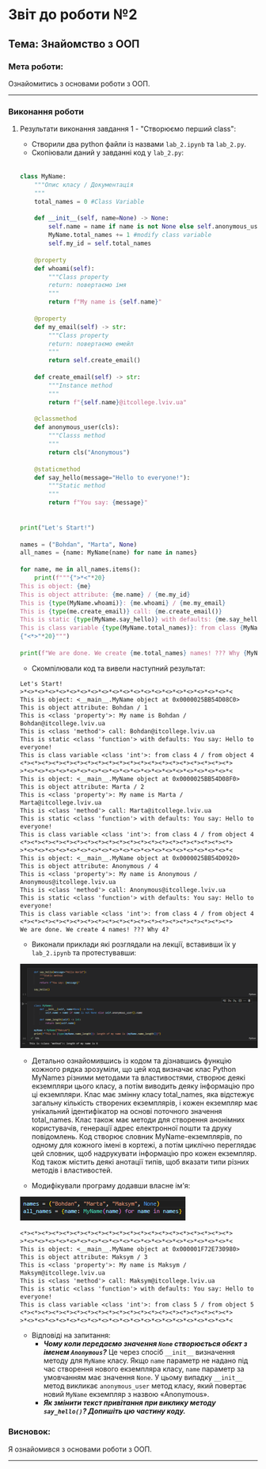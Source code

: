 # Звіт до роботи №2
## Тема: Знайомство з ООП
### Мета роботи: 
Ознайомитись з основами роботи з ООП.

---
### Виконання роботи
1. Результати виконання завдання 1 - "Створюємо перший class":
    - Створили два python файли із назвами `lab_2.ipynb` та `lab_2.py`.
    - Скопіювали даний у завданні код у `lab_2.py`:

    ```python
    
    class MyName:
        """Опис класу / Документація
        """
        total_names = 0 #Class Variable

        def __init__(self, name=None) -> None:
            self.name = name if name is not None else self.anonymous_user().name #Class attributes / Instance variables
            MyName.total_names += 1 #modify class variable
            self.my_id = self.total_names

        @property
        def whoami(self): 
            """Class property
            return: повертаємо імя 
            """
            return f"My name is {self.name}"
        
        @property
        def my_email(self) -> str:
            """Class property
            return: повертаємо емейл
            """
            return self.create_email()
        
        def create_email(self) -> str:
            """Instance method
            """
            return f"{self.name}@itcollege.lviv.ua"

        @classmethod
        def anonymous_user(cls):
            """Classs method
            """
            return cls("Anonymous")
        
        @staticmethod
        def say_hello(message="Hello to everyone!"):
            """Static method
            """
            return f"You say: {message}"


    print("Let's Start!")

    names = ("Bohdan", "Marta", None)
    all_names = {name: MyName(name) for name in names}

    for name, me in all_names.items():
        print(f"""{">*<"*20}
    This is object: {me} 
    This is object attribute: {me.name} / {me.my_id}
    This is {type(MyName.whoami)}: {me.whoami} / {me.my_email}
    This is {type(me.create_email)} call: {me.create_email()}
    This is static {type(MyName.say_hello)} with defaults: {me.say_hello()} 
    This is class variable {type(MyName.total_names)}: from class {MyName.total_names} / from object {me.total_names}
    {"<*>"*20}""")

    print(f"We are done. We create {me.total_names} names! ??? Why {MyName.total_names}?")
    ```

    - Скомпілювали код та вивели наступний результат:

    ```
    Let's Start!
    >*<>*<>*<>*<>*<>*<>*<>*<>*<>*<>*<>*<>*<>*<>*<>*<>*<>*<>*<>*<
    This is object: <__main__.MyName object at 0x0000025BB54D08C0> 
    This is object attribute: Bohdan / 1
    This is <class 'property'>: My name is Bohdan / Bohdan@itcollege.lviv.ua     
    This is <class 'method'> call: Bohdan@itcollege.lviv.ua
    This is static <class 'function'> with defaults: You say: Hello to everyone! 
    This is class variable <class 'int'>: from class 4 / from object 4
    <*><*><*><*><*><*><*><*><*><*><*><*><*><*><*><*><*><*><*><*>
    >*<>*<>*<>*<>*<>*<>*<>*<>*<>*<>*<>*<>*<>*<>*<>*<>*<>*<>*<>*<
    This is object: <__main__.MyName object at 0x0000025BB54D08F0> 
    This is object attribute: Marta / 2
    This is <class 'property'>: My name is Marta / Marta@itcollege.lviv.ua
    This is <class 'method'> call: Marta@itcollege.lviv.ua
    This is static <class 'function'> with defaults: You say: Hello to everyone!
    This is class variable <class 'int'>: from class 4 / from object 4
    <*><*><*><*><*><*><*><*><*><*><*><*><*><*><*><*><*><*><*><*>
    >*<>*<>*<>*<>*<>*<>*<>*<>*<>*<>*<>*<>*<>*<>*<>*<>*<>*<>*<>*<
    This is object: <__main__.MyName object at 0x0000025BB54D0920>
    This is object attribute: Anonymous / 4
    This is <class 'property'>: My name is Anonymous / Anonymous@itcollege.lviv.ua
    This is <class 'method'> call: Anonymous@itcollege.lviv.ua
    This is static <class 'function'> with defaults: You say: Hello to everyone!
    This is class variable <class 'int'>: from class 4 / from object 4
    <*><*><*><*><*><*><*><*><*><*><*><*><*><*><*><*><*><*><*><*>
    We are done. We create 4 names! ??? Why 4?
    ```

    - Виконали приклади які розглядали на лекції, вставивши їх у `lab_2.ipynb` та протестувавши:

    ![ipynb](images/ipynb.png "ipynb")

    - Детально ознайомившись із кодом та дізнавшись функцію кожного рядка зрозуміли, що цей код визначає клас Python MyNameз різними методами та властивостями, створює деякі екземпляри цього класу, а потім виводить деяку інформацію про ці екземпляри. Клас має змінну класу total_names, яка відстежує загальну кількість створених екземплярів, і кожен екземпляр має унікальний ідентифікатор на основі поточного значення total_names. Клас також має методи для створення анонімних користувачів, генерації адрес електронної пошти та друку повідомлень. Код створює словник MyName-екземплярів, по одному для кожного імені в кортежі, а потім циклічно переглядає цей словник, щоб надрукувати інформацію про кожен екземпляр. Код також містить деякі анотації типів, щоб вказати типи різних методів і властивостей.

    - Модифікували програму додавши власне ім'я:

    ![add_name](images/add_name.png "add_name")

    ```
    <*><*><*><*><*><*><*><*><*><*><*><*><*><*><*><*><*><*><*><*>
    >*<>*<>*<>*<>*<>*<>*<>*<>*<>*<>*<>*<>*<>*<>*<>*<>*<>*<>*<>*<
    This is object: <__main__.MyName object at 0x000001F72E730980>
    This is object attribute: Maksym / 3
    This is <class 'property'>: My name is Maksym / Maksym@itcollege.lviv.ua
    This is <class 'method'> call: Maksym@itcollege.lviv.ua
    This is static <class 'function'> with defaults: You say: Hello to everyone!
    This is class variable <class 'int'>: from class 5 / from object 5
    <*><*><*><*><*><*><*><*><*><*><*><*><*><*><*><*><*><*><*><*>
    >*<>*<>*<>*<>*<>*<>*<>*<>*<>*<>*<>*<>*<>*<>*<>*<>*<>*<>*<>*<
    ```

    - Відповіді на запитання:
        - ***Чому коли передаємо значення `None` створюється обєкт з іменем `Anonymous`?*** 
        Це через спосіб `__init__` визначення методу для `MyName` класу. Якщо `name` параметр не надано під час створення нового екземпляра класу, `name` параметр за умовчанням має значення `None`. У цьому випадку `__init__` метод викликає `anonymous_user` метод класу, який повертає новий `MyName` екземпляр з назвою «Anonymous».
        - ***Як змінити текст привітання при виклику методу `say_hello()`? Допишіть цю частину коду.***

### Висновок: 
Я ознайомився з основами роботи з ООП.

---